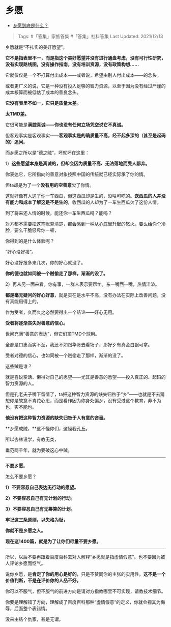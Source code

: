 # 乡愿

- [乡愿到底是什么？](https://www.zhihu.com/question/35664768/answer/2269446802)

>Tags: #「答集」家族答集 #「答集」社科答集 
>Last Updated: 2021/12/13 

乡愿就是“不扎实的美好愿望”。

**它不是指表里不一，而是指这个美好愿望并没有进行通盘考虑，没有可行性研究，没有实现路线图，没有操作指南，没有培训资源，没有政策构想……**

它就仅仅是一个不打算付出成本——或者说，希望由别人付出成本——的念头。

或者更广义的说，它是一种没有投入足够的智力资源，以至于因为没有经过严谨的成本核算而被低估了成本的善良念头。

**它没有表里不如一，它只是质量太差。**

**太TMD差。**

它很可能是**满腔真诚——你也没有任何立场凭空说它不真诚。**

但客观事实是客观事实——**客观事实是的确质量不高，经不起多深的（甚至是起码的）追问**。

而乡愿之所以是“德之贼”，坏就坏在这里：

1）**这些愿望本身是真诚的，但却会因为质量不高、无法落地而受人鄙弃。**

你表达它，它所指向的善意对象按照中国的传统就已经实际承了你的情。

但ta却是为了一个**没有用的空善意**欠了你情。

这就好像有人送了你一车西瓜，但这西瓜却是生的，没啥可吃的。**送西瓜的人并没有能力和成本了解这是不是生的**，收西瓜的人却为了一车生西瓜欠了这份人情。

到了将来还人情的时候，能还你一车生西瓜吗？能吗？

对方都不需要把这笔账算清楚，都会感到一种从心底里升起的怒火。要么给你个冷脸，要么干脆怒斥你一顿，

你得到的是什么体验呢？

“好心没好报”。

好心没好报多来几次，你的好心就没了。

**你的德也就如同被一个贼偷走了那样，渐渐的没了。**

2）再从另一面来看。你有事，一群人表示要帮忙。东一嘴西一嘴，热情洋溢。

**都是毫无疑问的好心好意**，就是实在是水平不高，没有办法在实际上改善问题，没有真能用得上的。

作为受者，久而久之必然要得出一个结论——好心无用。

**受者将逐渐丧失对善意的信心。**

世间充满“善意的表达”，但它们顶TMD个球用。

全都是口惠而实不至，我还不如跟华哥去看场子，那好歹有真金白银可拿。

受者对德的信心，也如同被一个贼偷走了那样，渐渐的没了。

这些贼是谁？

就是喜说空话、懒得对自己的愿望——尤其是善意的愿望——投入真正的、起码的智力资源的人。

但是孔老夫子嘴下留情了，ta把这种智力资源的缺失归咎于“乡”——也就是不去猜想你是故意不肯花心思，而是看作因为你身处偏乡，没有受过这个教育，非不为也，实不能也。

**他没有把这种智力资源的缺失归咎于人有意的吝啬。**

  

**乡愿成贼，**这不怪你们，这怪我孔丘。

所以杏林设学，有教无类，

垂范两千年，就为要破这心中贼。

---

**不要乡愿**。

怎么不要乡愿？

**1）不要容忍自己表达无行动的愿望。**

**2）不要容忍自己有无计划的行动。**

**3）不要容忍自己有无筹算的计划。**

  

**牢记这三条原则，以失格为耻，**

**你就不是乡愿之人。**

  

**现在这1400篇，就是为了让你们尽量不要乡愿。**

---

所以，以后不要再跟着百度百科去对人解释“乡愿就是指虚情假意”。也不要因为被人评论乡愿而怄气。

说你乡愿，是**肯定了你的用心是好的**，只是不赞同你的主张的实用性。**这不是一个价值判断，不是在评价你的人品不好。**

你可以不服气，但不服气的前进方向是请对方指教哪里不可实现，请教技术细节。

你要是理解错了方向，理解成了百度百科那种“虚情假意“的定义，你就会视其为侮辱，后面整个表错情。

没来由结个仇家，甚是无谓。